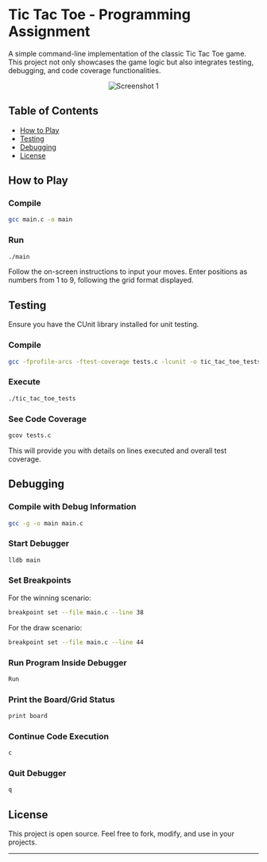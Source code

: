 # Tic Tac Toe - Programming Assignment

A simple command-line implementation of the classic Tic Tac Toe game. This project not only showcases the game logic but also integrates testing, debugging, and code coverage functionalities.

<p align="center">
  <img src="https://i.ibb.co/PrKB0bZ/Screenshot-2023-10-15-at-8-54-26-PM.png" alt="Screenshot 1"  style="margin: 0 10px;">
</p>

## Table of Contents
- [How to Play](#how-to-play)
- [Testing](#testing)
- [Debugging](#debugging)
- [License](#license)

## How to Play

### Compile
```bash
gcc main.c -o main
```

### Run
```bash
./main
```

Follow the on-screen instructions to input your moves. Enter positions as numbers from 1 to 9, following the grid format displayed.

## Testing

Ensure you have the CUnit library installed for unit testing.

### Compile
```bash
gcc -fprofile-arcs -ftest-coverage tests.c -lcunit -o tic_tac_toe_tests
```

### Execute
```bash
./tic_tac_toe_tests
```

### See Code Coverage
```bash
gcov tests.c 
```

This will provide you with details on lines executed and overall test coverage.

## Debugging

### Compile with Debug Information
```bash
gcc -g -o main main.c
```

### Start Debugger
```bash
lldb main
```

### Set Breakpoints
For the winning scenario:
```bash
breakpoint set --file main.c --line 38
```

For the draw scenario:
```bash
breakpoint set --file main.c --line 44
```

### Run Program Inside Debugger
```bash
Run
```

### Print the Board/Grid Status
```bash
print board
```

### Continue Code Execution
```bash
c
```

### Quit Debugger
```bash
q
```

## License

This project is open source. Feel free to fork, modify, and use in your projects.

---

